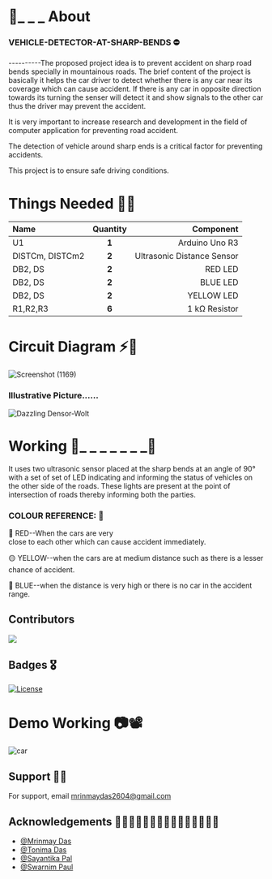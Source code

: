 # 🚗_ _ _  About

### VEHICLE-DETECTOR-AT-SHARP-BENDS   ⛔


----------The proposed project idea is to prevent accident on sharp road bends specially in mountainous roads.
          The brief content of the project is basically it helps
the car driver to detect whether there is any car near its coverage which can cause accident.
          If there is any car in opposite direction towards its turning the senser will detect it and show signals to the other car thus the driver may prevent the accident. 

It is very important to increase research and development in the field of computer application for preventing road accident.

The detection of vehicle around sharp ends is a critical factor for preventing accidents.

This project is to ensure safe driving conditions.

# Things Needed   🔧🔨
| Name |  Quantity  | Component |
|:-----|:--------:|------:|
| U1   | **1** | Arduino Uno R3|
| DISTCm, DISTCm2  |  **2**  |   Ultrasonic Distance Sensor |
| DB2, DS | **2** |   RED LED |
| DB2, DS | **2** |   BLUE LED |
| DB2, DS | **2** |   YELLOW LED  |
| R1,R2,R3 | **6** |   1 kΩ Resistor |

# Circuit Diagram ⚡🔌   

![Screenshot (1169)](https://user-images.githubusercontent.com/89240074/229310657-81e34e38-1389-462e-93f0-b31b7c22080e.png)


### Illustrative Picture......
![Dazzling Densor-Wolt](https://user-images.githubusercontent.com/89240074/229310710-5749faba-0945-4e91-a621-96c605230e58.png)


# Working       🚥_ _ _ _ _ _ _🚗

It uses two ultrasonic sensor placed at the sharp bends at an angle of 90° with a set of set of LED indicating and informing the status of vehicles on the other side of the roads. These lights are present at the point of intersection of roads thereby informing both the parties. 
### COLOUR REFERENCE:       🚥

🔴 RED--When the cars are very     
close to each other which can cause accident immediately.

🟡 YELLOW--when the cars are at medium distance such as there is a lesser chance of accident.

🔵 BLUE--when the distance is very high or there is no car in the accident range.




## Contributors
<a href="https://github.com/DON2604/Python/graphs/contributors">
  <img src="https://contrib.rocks/image?repo=DON2604/Vehicle-Detector-at-sharp-bends"/>
</a>

## Badges   🎖

[![License](https://img.shields.io/badge/License-Apache_2.0-blue.svg)](https://opensource.org/licenses/Apache-2.0)

# Demo Working     📷📽
![car](https://user-images.githubusercontent.com/89240074/229312789-f4cefbe1-fd33-4f70-85dd-5bd85851bb8d.gif)



## Support  🤝🏼

For support, email mrinmaydas2604@gmail.com

## Acknowledgements    👩🏼‍💻👩🏼‍💻👨🏼‍💻👨🏼‍💻👨🏼‍💻

- [@Mrinmay Das](https://github.com/DON2604)
- [@Tonima Das](https://github.com/tonima26122004)
- [@Sayantika Pal](https://github.com/foxy111103)
- [@Swarnim Paul](https://github.com/Swarnim783)
